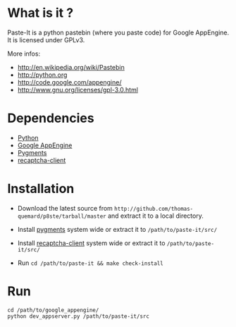 # What is it ?

   Paste-It is a python pastebin (where you paste code) for Google AppEngine. It
is licensed under GPLv3.

More infos:

* http://en.wikipedia.org/wiki/Pastebin
* http://python.org
* http://code.google.com/appengine/
* http://www.gnu.org/licenses/gpl-3.0.html



# Dependencies

* [Python][python]
* [Google AppEngine][gae]
* [Pygments][pygments]
* [recaptcha-client][recaptcha-client]



# Installation

* Download the latest source from
    `http://github.com/thomas-quemard/p8ste/tarball/master`
  and extract it to a local directory.

* Install [pygments][pygments] system wide or extract it to `/path/to/paste-it/src/`

* Install [recaptcha-client][recaptcha-client] system wide or extract it to `/path/to/paste-it/src/`

*  Run
   `cd /path/to/paste-it && make check-install`



# Run

    cd /path/to/google_appengine/
    python dev_appserver.py /path/to/paste-it/src



[gae]: http://code.google.com/appengine/
[pygments]: http://pygments.org
[python]: http://pythong.org
[recaptcha-client]: http://pypi.python.org/pypi/recaptcha-client
